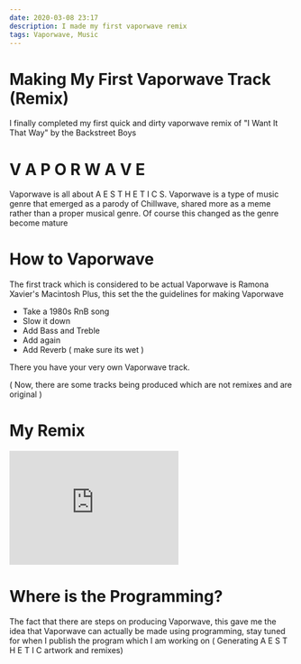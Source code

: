 ```yaml
---
date: 2020-03-08 23:17
description: I made my first vaporwave remix
tags: Vaporwave, Music
---
```


# Making My First Vaporwave Track (Remix)

I finally completed my first quick and dirty vaporwave remix of "I Want It That Way" by the Backstreet Boys

# V A P O R W A V E 

Vaporwave is all about A E S T H E T I C S. Vaporwave is a type of music genre that emerged as a parody of Chillwave, shared more as a meme rather than a proper musical genre. Of course this changed as the genre become mature

# How to Vaporwave

The first track which is considered to be actual Vaporwave is Ramona Xavier's Macintosh Plus, this set the the guidelines for making Vaporwave

* Take a 1980s RnB song
* Slow it down
* Add Bass and Treble 
* Add again
* Add Reverb ( make sure its wet )

There you have your very own Vaporwave track.

( Now, there are some tracks being produced which are not remixes and are original )

# My Remix

<iframe width="300" height="202" src="https://www.bandlab.com/embed/?id=aa91e786-6361-ea11-a94c-0003ffd1cad8&blur=false" frameborder="0" allowfullscreen></iframe>

# Where is the Programming?

The fact that there are steps on producing Vaporwave, this gave me the idea that Vaporwave can actually be made using programming, stay tuned for when I publish the program which I am working on ( Generating A E S T H E T I C artwork and remixes)
